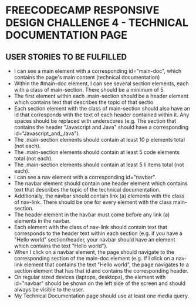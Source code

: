 # FREECODECAMP RESPONSIVE DESIGN CHALLENGE 4 - TECHNICAL DOCUMENTATION PAGE

## USER STORIES TO BE FULFILLED 

*  I can see a main element with a corresponding id="main-doc", which contains the page's main content (technical documentation)
* Within the #main-doc element, I can see several section elements, each with a class of main-section. There should be a minimum of 5.
* The first element within each .main-section should be a header element which contains text that describes the topic of that sectio
*  Each section element with the class of main-section should also have an id that corresponds with the text of each header contained within it. Any spaces should be replaced with underscores (e.g. The section that contains the header "Javascript and Java" should have a corresponding id="Javascript_and_Java").
* The .main-section elements should contain at least 10 p elements total (not each).
* The .main-section elements should contain at least 5 code elements total (not each).
* The .main-section elements should contain at least 5 li items total (not each).
* I can see a nav element with a corresponding id="navbar".
* The navbar element should contain one header element which contains text that describes the topic of the technical documentation.
* Additionally, the navbar should contain link (a) elements with the class of nav-link. There should be one for every element with the class main-section.
* The header element in the navbar must come before any link (a) elements in the navbar.
*  Each element with the class of nav-link should contain text that corresponds to the header text within each section (e.g. if you have a "Hello world" section/header, your navbar should have an element which contains the text "Hello world").
* When I click on a navbar element, the page should navigate to the corresponding section of the main-doc element (e.g. If I click on a nav-link element that contains the text "Hello world", the page navigates to a section element that has that id and contains the corresponding header.
* On regular sized devices (laptops, desktops), the element with id="navbar" should be shown on the left side of the screen and should always be visible to the user.
* My Technical Documentation page should use at least one media query.
